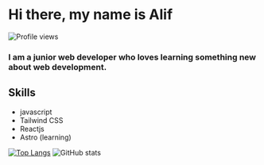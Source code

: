 # Hi there, my name is Alif
![Profile views](https://gpvc.arturio.dev/aliffaizar)  
### I am a junior web developer who loves learning something new about web development.

## Skills

- javascript
- Tailwind CSS
- Reactjs
- Astro (learning)

[![Top Langs](https://github-readme-stats.vercel.app/api/top-langs/?username=aliffaizar)](https://github.com/anuraghazra/github-readme-stats) ![GitHub stats](https://github-readme-stats.vercel.app/api?username=aliffaizar&show_icons=true) 
